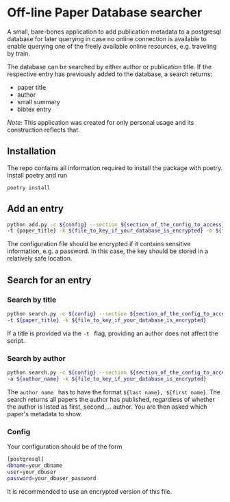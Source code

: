 # Off-line Paper Database searcher 

A small, bare-bones application to add publication metadata to a postgresql database for later querying in case no online connection
is available to enable querying one of the freely available online resources, e.g. traveling by train.

The database can be searched by either author or publication title.
If the respective entry has previously added to the database, a search returns:
* paper title
* author
* small summary
* bibtex entry


*Note:* This application was created for only personal usage and its construction reflects that.

## Installation

The repo contains all information required to install the package with poetry. 
Install poetry and run
```
poetry install
```

## Add an entry

```bash
python add.py -c ${config} --section ${section_of_the_config_to_access} -s ${summary_of_the_paper} \
-t {paper_title} -k ${file_to_key_if_your_database_is_encrypted} -b ${file_containing_the_bib_entry} 
```

The configuration file should be encrypted if it contains sensitive information, e.g. a password. 
In this case, the key should be stored in a relatively safe location.

## Search for an entry

### Search by title

```bash
python search.py -c ${config} --section ${section_of_the_config_to_access} \
-t ${paper_title} -k ${file_to_key_if_your_database_is_encrypted}
```

If a title is provided via the ```-t ``` flag, providing an author does not affect the script. 

### Search by author

```bash
python search.py -c ${config} --section ${section_of_the_config_to_access} \
-a ${author_name} -k ${file_to_key_if_your_database_is_encrypted}
```
The ```author name ``` has to have the format ```${last name}, ${first name}```.
The search returns all papers the author has published, regardless of whether the author is listed as first, second,... 
author.
You are then asked which paper's metadata to show.

### Config 

Your configuration should be of the form
```bash
[postgresql]
dbname=your_dbname
user=your_dbuser
password=your_dbuser_password
```
It is recommended to use an encrypted version of this file.